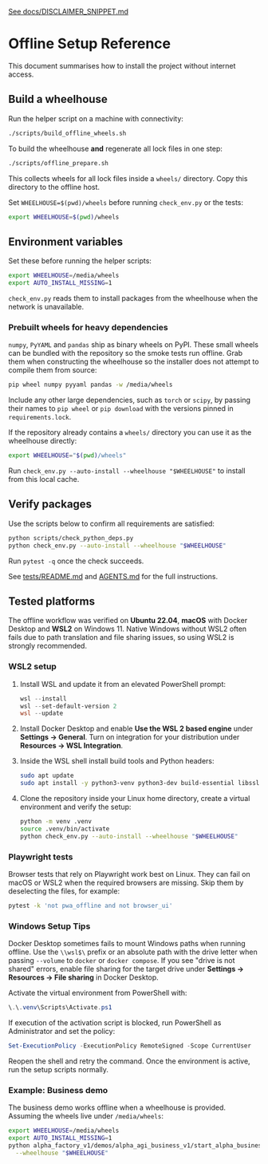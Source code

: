 [See docs/DISCLAIMER_SNIPPET.md](../docs/DISCLAIMER_SNIPPET.md)

# Offline Setup Reference


This document summarises how to install the project without internet access.

## Build a wheelhouse
Run the helper script on a machine with connectivity:

```bash
./scripts/build_offline_wheels.sh
```

To build the wheelhouse **and** regenerate all lock files in one step:

```bash
./scripts/offline_prepare.sh
```

This collects wheels for all lock files inside a `wheels/` directory. Copy this
directory to the offline host.

Set `WHEELHOUSE=$(pwd)/wheels` before running `check_env.py` or the tests:

```bash
export WHEELHOUSE=$(pwd)/wheels
```

## Environment variables
Set these before running the helper scripts:

```bash
export WHEELHOUSE=/media/wheels
export AUTO_INSTALL_MISSING=1
```

`check_env.py` reads them to install packages from the wheelhouse when the network is unavailable.

### Prebuilt wheels for heavy dependencies
`numpy`, `PyYAML` and `pandas` ship as binary wheels on PyPI. These small wheels
can be bundled with the repository so the smoke tests run offline. Grab them
when constructing the wheelhouse so the installer does not attempt to compile
them from source:

```bash
pip wheel numpy pyyaml pandas -w /media/wheels
```

Include any other large dependencies, such as `torch` or `scipy`, by passing
their names to `pip wheel` or `pip download` with the versions pinned in
`requirements.lock`.

If the repository already contains a `wheels/` directory you can use it as the
wheelhouse directly:

```bash
export WHEELHOUSE="$(pwd)/wheels"
```

Run `check_env.py --auto-install --wheelhouse "$WHEELHOUSE"` to install from
this local cache.

## Verify packages
Use the scripts below to confirm all requirements are satisfied:

```bash
python scripts/check_python_deps.py
python check_env.py --auto-install --wheelhouse "$WHEELHOUSE"
```

Run `pytest -q` once the check succeeds.

See [tests/README.md](../tests/README.md#offline-install) and [AGENTS.md](../AGENTS.md#offline-setup) for the full instructions.

## Tested platforms

The offline workflow was verified on **Ubuntu 22.04**, **macOS** with Docker
Desktop and **WSL2** on Windows 11. Native Windows without WSL2 often fails due
to path translation and file sharing issues, so using WSL2 is strongly
recommended.

### WSL2 setup

1. Install WSL and update it from an elevated PowerShell prompt:

   ```powershell
   wsl --install
   wsl --set-default-version 2
   wsl --update
   ```

2. Install Docker Desktop and enable **Use the WSL 2 based engine** under
   **Settings → General**. Turn on integration for your distribution under
   **Resources → WSL Integration**.

3. Inside the WSL shell install build tools and Python headers:

   ```bash
   sudo apt update
   sudo apt install -y python3-venv python3-dev build-essential libssl-dev
   ```

4. Clone the repository inside your Linux home directory, create a virtual
   environment and verify the setup:

   ```bash
   python -m venv .venv
   source .venv/bin/activate
   python check_env.py --auto-install --wheelhouse "$WHEELHOUSE"
   ```

### Playwright tests

Browser tests that rely on Playwright work best on Linux. They can fail on
macOS or WSL2 when the required browsers are missing. Skip them by deselecting
the files, for example:

```bash
pytest -k 'not pwa_offline and not browser_ui'
```

### Windows Setup Tips
Docker Desktop sometimes fails to mount Windows paths when running offline.
Use the `\\wsl$\` prefix or an absolute path with the drive letter when
passing `--volume` to `docker` or `docker compose`. If you see
"drive is not shared" errors, enable file sharing for the target drive under
**Settings → Resources → File sharing** in Docker Desktop.

Activate the virtual environment from PowerShell with:

```powershell
\.\.venv\Scripts\Activate.ps1
```

If execution of the activation script is blocked, run PowerShell as
Administrator and set the policy:

```powershell
Set-ExecutionPolicy -ExecutionPolicy RemoteSigned -Scope CurrentUser
```

Reopen the shell and retry the command. Once the environment is active, run the
setup scripts normally.

### Example: Business demo
The business demo works offline when a wheelhouse is provided. Assuming
the wheels live under `/media/wheels`:

```bash
export WHEELHOUSE=/media/wheels
export AUTO_INSTALL_MISSING=1
python alpha_factory_v1/demos/alpha_agi_business_v1/start_alpha_business.py \
  --wheelhouse "$WHEELHOUSE"
```
